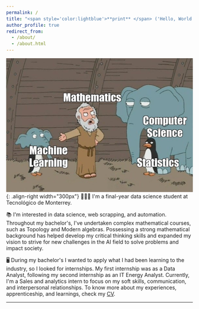 ```yaml
---
permalink: /
title: "<span style='color:lightblue'>**print** </span> ('Hello, World! I'm Axel')"
author_profile: true
redirect_from: 
  - /about/
  - /about.html
---
```


![ML joke](/images/mljoke.png){: .align-right width="300px"}
👨🏻‍💻 I'm a final-year data science student at Tecnológico de Monterrey.

📚 I'm interested in data science, web scrapping, and automation. Throughout my bachelor's, I've undertaken complex mathematical courses, such as Topology and Modern algebras. Possessing a strong mathematical background has helped develop my critical thinking skills and expanded my vision to strive for new challenges in the AI field to solve problems and impact society.

🖥️ During my bachelor's I wanted to apply what I had been learning to the industry, so I looked for internships. My first internship was as a Data Analyst, following my second internship as an IT Energy Analyst. Currently, I'm a Sales and analytics intern to focus on my soft skills, communication, and interpersonal relationships. To know more about my experiences, apprenticeship, and learnings, check my [CV](https://axelqc.github.io/cv/).


------
